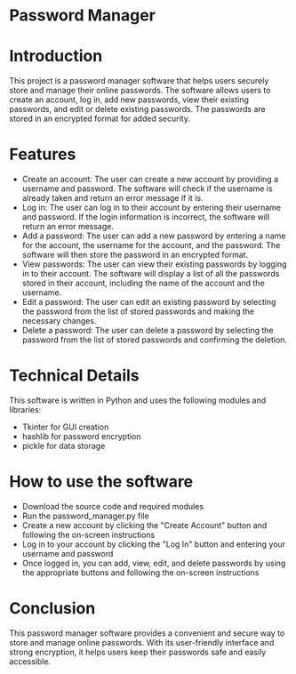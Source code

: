 # Password Manager

# Introduction
This project is a password manager software that helps users securely store and manage their online passwords. The software allows users to create an account, log in, add new passwords, view their existing passwords, and edit or delete existing passwords. The passwords are stored in an encrypted format for added security.

# Features
- Create an account: The user can create a new account by providing a username and password. The software will check if the username is already taken and return an error message if it is.
- Log in: The user can log in to their account by entering their username and password. If the login information is incorrect, the software will return an error message.
- Add a password: The user can add a new password by entering a name for the account, the username for the account, and the password. The software will then store the password in an encrypted format.
- View passwords: The user can view their existing passwords by logging in to their account. The software will display a list of all the passwords stored in their account, including the name of the account and the username.
- Edit a password: The user can edit an existing password by selecting the password from the list of stored passwords and making the necessary changes.
- Delete a password: The user can delete a password by selecting the password from the list of stored passwords and confirming the deletion.

# Technical Details
This software is written in Python and uses the following modules and libraries:
- Tkinter for GUI creation
- hashlib for password encryption
- pickle for data storage

# How to use the software
- Download the source code and required modules
- Run the password_manager.py file
- Create a new account by clicking the "Create Account" button and following the on-screen instructions
- Log in to your account by clicking the "Log In" button and entering your username and password
- Once logged in, you can add, view, edit, and delete passwords by using the appropriate buttons and following the on-screen instructions

# Conclusion
This password manager software provides a convenient and secure way to store and manage online passwords. With its user-friendly interface and strong encryption, it helps users keep their passwords safe and easily accessible.

